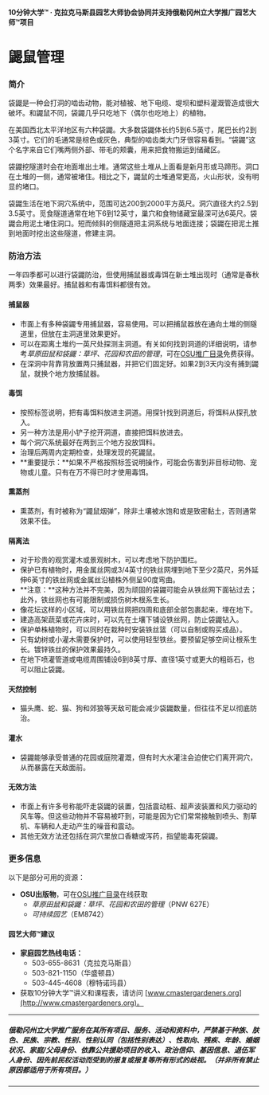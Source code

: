 #### 10分钟大学™ · 克拉克马斯县园艺大师协会协同并支持俄勒冈州立大学推广园艺大师™项目

# 鼹鼠管理

### 简介

袋鼹是一种会打洞的啮齿动物，能对植被、地下电缆、堤坝和塑料灌溉管造成很大破坏。和鼹鼠不同，袋鼹几乎只吃地下（偶尔也吃地上）的植物。

在美国西北太平洋地区有六种袋鼹。大多数袋鼹体长约5到6.5英寸，尾巴长约2到3英寸。它们的毛通常是棕色或灰色，典型的啮齿类大门牙很容易看到。“袋鼹”这个名字来自它们嘴两侧外部、带毛的颊囊，用来把食物搬运到储藏区。

袋鼹挖隧道时会在地面堆出土堆。通常这些土堆从上面看是新月形或马蹄形。洞口在土堆的一侧，通常被堵住。相比之下，鼹鼠的土堆通常更高，火山形状，没有明显的堵口。

袋鼹生活在地下洞穴系统中，范围可达200到2000平方英尺。洞穴直径大约2.5到3.5英寸。觅食隧道通常在地下6到12英寸，巢穴和食物储藏室最深可达6英尺。袋鼹会用泥土堵住洞口。短而倾斜的侧隧道把主洞系统与地面连接；袋鼹在把泥土推到地面时挖出这些隧道，修建主洞。

### 防治方法

一年四季都可以进行袋鼹防治，但使用捕鼠器或毒饵在新土堆出现时（通常是春秋两季）效果最好。捕鼠器和有毒饵料都很有效。

#### 捕鼠器

- 市面上有多种袋鼹专用捕鼠器，容易使用。可以把捕鼠器放在通向土堆的侧隧道里，但放在主洞道里效果更好。
- 可以在距离土堆约一英尺处探测主洞道。有关如何找到洞道的详细说明，请参考*草原田鼠和袋鼹：草坪、花园和农田的管理*，可在[OSU推广目录](http://extension.oregonstate.edu/catalog)免费获得。
- 在深洞中背靠背放置两只捕鼠器，并把它们固定好。如果2到3天内没有捕到鼹鼠，就换个地方放捕鼠器。

#### 毒饵

- 按照标签说明，把有毒饵料放进主洞道。用探针找到洞道后，将饵料从探孔放入。
- 另一种方法是用小铲子挖开洞道，直接把饵料放进去。
- 每个洞穴系统最好在两到三个地方投放饵料。
- 治理后两周内定期检查，处理发现的死鼹鼠。
- **重要提示：**如果不严格按照标签说明操作，可能会伤害到非目标动物、宠物或儿童。只有在万不得已时才使用毒饵。

#### 熏蒸剂

- 熏蒸剂，有时被称为“鼹鼠烟弹”，除非土壤被水饱和或是致密黏土，否则通常效果不佳。

#### 隔离法

- 对于珍贵的观赏灌木或景观树木，可以考虑地下防护围栏。
- 保护已有植物时，用金属丝网或3/4英寸的铁丝网埋到地下至少2英尺，另外延伸6英寸的铁丝网或金属丝沿植株外侧呈90度弯曲。
- **注意：**这种方法并不完美，因为顽固的袋鼹可能会从铁丝网下面钻过去；此外，铁丝网也有可能限制或损伤树木根系生长。
- 像花坛这样的小区域，可以用铁丝网把四周和底部全部包裹起来，埋在地下。
- 建造高架蔬菜或花卉床时，可以先在土壤下铺设铁丝网，防止袋鼹钻入。
- 保护单株植物时，可以同时在栽种时安装铁丝篮（可以自制或购买成品）。
- 只有幼树或小灌木需要保护时，可以使用轻型铁丝。要预留足够空间让根系生长。镀锌铁丝的保护效果最持久。
- 在地下喷灌管道或电缆周围铺设6到8英寸厚、直径1英寸或更大的粗砾石，也可以阻止袋鼹。

#### 天然控制

- 猫头鹰、蛇、猫、狗和郊狼等天敌可能会减少袋鼹数量，但往往不足以彻底防治。

#### 灌水

- 袋鼹能够承受普通的花园或庭院灌溉，但有时大水灌注会迫使它们离开洞穴，从而暴露在天敌面前。

#### 无效方法

- 市面上有许多号称能吓走袋鼹的装置，包括震动桩、超声波装置和风力驱动的风车等。但这些动物并不容易被吓到，可能是因为它们常常接触到喷头、割草机、车辆和人走动产生的噪音和震动。
- 其他无效方法还包括在洞穴里放口香糖或泻药，指望能毒死袋鼹。

### 更多信息

以下是部分可用的资源：

- **OSU出版物**，可在[OSU推广目录](https://catalog.extension.oregonstate.edu/)在线获取
  - *草原田鼠和袋鼹：草坪、花园和农田的管理*（PNW 627E）
  - *可持续园艺*（EM8742）

#### 园艺大师™建议

- **家庭园艺热线电话：**
  - 503-655-8631（克拉克马斯县）
  - 503-821-1150（华盛顿县）
  - 503-445-4608（穆特诺玛县）
- 获取10分钟大学™讲义和课程表，请访问 [www.cmastergardeners.org](http://www.cmastergardeners.org)。

---

##### 俄勒冈州立大学推广服务在其所有项目、服务、活动和资料中，严禁基于种族、肤色、民族、宗教、性别、性别认同（包括性别表达）、性取向、残疾、年龄、婚姻状况、家庭/父母身份、依靠公共援助项目的收入、政治信仰、基因信息、退伍军人身份、因先前民权活动而受到的报复或报复等所有形式的歧视。（并非所有禁止原因都适用于所有项目。）
---